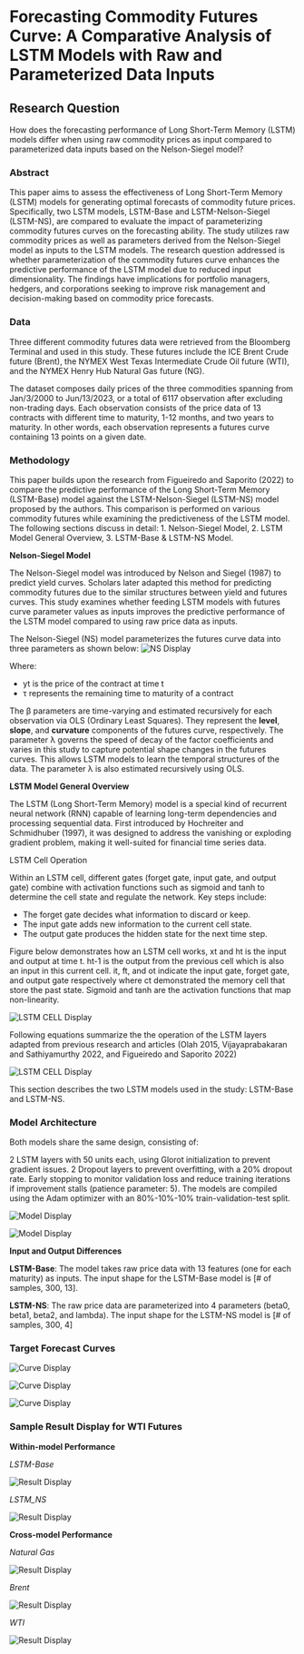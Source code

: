 # Forecasting Commodity Futures Curve: A Comparative Analysis of LSTM Models with Raw and Parameterized Data Inputs

## **Research Question** <br>

How does the forecasting performance of Long Short-Term Memory (LSTM) models differ when using raw commodity prices as input compared to parameterized data inputs based on the Nelson-Siegel model?

### **Abstract** <br> 

This paper aims to assess the effectiveness of Long Short-Term Memory (LSTM) models for generating optimal forecasts of commodity future prices. Specifically, two LSTM models, LSTM-Base and LSTM-Nelson-Siegel (LSTM-NS), are compared to evaluate the impact of parameterizing commodity futures curves on the forecasting ability. The study utilizes raw commodity prices as well as parameters derived from the Nelson-Siegel model as inputs to the LSTM models. The research question addressed is whether parameterization of the commodity futures curve enhances the predictive performance of the LSTM model due to reduced input dimensionality. The findings have implications for portfolio managers, hedgers, and corporations seeking to improve risk management and decision-making based on commodity price forecasts.

### **Data** <br>

Three different commodity futures data were retrieved from the Bloomberg Terminal and used in this study. These futures include the ICE Brent Crude future (Brent), the NYMEX West Texas Intermediate Crude Oil future (WTI), and the NYMEX Henry Hub Natural Gas future (NG).  

The dataset composes daily prices of the three commodities spanning from Jan/3/2000 to Jun/13/2023, or a total of 6117 observation after excluding non-trading days. Each observation consists of the price data of 13 contracts with different time to maturity, 1-12 months, and two years to maturity. In other words, each observation represents a futures curve containing 13 points on a given date.

### **Methodology** <br>

This paper builds upon the research from Figueiredo and Saporito (2022) to compare the predictive performance of the Long Short-Term Memory (LSTM-Base) model against the LSTM-Nelson-Siegel (LSTM-NS) model proposed by the authors. This comparison is performed on various commodity futures while examining the predictiveness of the LSTM model. The following sections discuss in detail: 1. Nelson-Siegel Model, 2. LSTM Model General Overview, 3. LSTM-Base & LSTM-NS Model.

**Nelson-Siegel Model**

The Nelson-Siegel model was introduced by Nelson and Siegel (1987) to predict yield curves. Scholars later adapted this method for predicting commodity futures due to the similar structures between yield and futures curves. This study examines whether feeding LSTM models with futures curve parameter values as inputs improves the predictive performance of the LSTM model compared to using raw price data as inputs.

The Nelson-Siegel (NS) model parameterizes the futures curve data into three parameters as shown below:
![NS Display](https://github.com/StevenYangts/Research-LSTM_CommFutCurve_Fcst/blob/main/NS_Formula.png)

Where: <br>

  * yt is the price of the contract at time t
  * τ represents the remaining time to maturity of a contract <br>

The β parameters are time-varying and estimated recursively for each observation via OLS (Ordinary Least Squares). They represent the **level**, **slope**, and **curvature** components of the futures curve, respectively. The parameter λ governs the speed of decay of the factor coefficients and varies in this study to capture potential shape changes in the futures curves. This allows LSTM models to learn the temporal structures of the data. The parameter λ is also estimated recursively using OLS.

**LSTM Model General Overview**<br>

The LSTM (Long Short-Term Memory) model is a special kind of recurrent neural network (RNN) capable of learning long-term dependencies and processing sequential data. First introduced by Hochreiter and Schmidhuber (1997), it was designed to address the vanishing or exploding gradient problem, making it well-suited for financial time series data.

LSTM Cell Operation <br>

Within an LSTM cell, different gates (forget gate, input gate, and output gate) combine with activation functions such as sigmoid and tanh to determine the cell state and regulate the network. Key steps include:

  * The forget gate decides what information to discard or keep.
  * The input gate adds new information to the current cell state.
  * The output gate produces the hidden state for the next time step.

 Figure below demonstrates how an LSTM cell works, xt and ht is the input and output at time t. ht-1 is the output from the previous cell which is also an input in this current cell. it, ft, and ot indicate the input gate, forget gate, and output gate respectively where ct demonstrated the memory cell that 
store the past state. Sigmoid and tanh are the activation functions that map non-linearity.<br>

![LSTM CELL Display](https://github.com/StevenYangts/Research-LSTM_CommFutCurve_Fcst/blob/main/LSTM_Cell.png)

Following equations summarize the the operation of the LSTM layers adapted from previous research and articles (Olah 2015, Vijayaprabakaran and Sathiyamurthy 2022, and Figueiredo and Saporito 2022)

![LSTM CELL Display](https://github.com/StevenYangts/Research-LSTM_CommFutCurve_Fcst/blob/main/Gate_act_fcts.png)

This section describes the two LSTM models used in the study: LSTM-Base and LSTM-NS.

### **Model Architecture** <br>

Both models share the same design, consisting of:<br>

2 LSTM layers with 50 units each, using Glorot initialization to prevent gradient issues.
2 Dropout layers to prevent overfitting, with a 20% dropout rate.
Early stopping to monitor validation loss and reduce training iterations if improvement stalls (patience parameter: 5).
The models are compiled using the Adam optimizer with an 80%-10%-10% train-validation-test split.

![Model Display](https://github.com/StevenYangts/Research-LSTM_CommFutCurve_Fcst/blob/main/Model_arch.png) <br>

![Model Display](https://github.com/StevenYangts/Research-LSTM_CommFutCurve_Fcst/blob/main/Model_arch_2.png) <br>


**Input and Output Differences**

**LSTM-Base**: The model takes raw price data with 13 features (one for each maturity) as inputs. The input shape for the LSTM-Base model is [# of samples, 300, 13]. <br>

**LSTM-NS**: The raw price data are parameterized into 4 parameters (beta0, beta1, beta2, and lambda). The input shape for the LSTM-NS model is [# of samples, 300, 4] <br>



### Target Forecast Curves 

![Curve Display](https://github.com/StevenYangts/Research-LSTM_CommFutCurve_Fcst/blob/main/NG_curve_ot.png) <br>

![Curve Display](https://github.com/StevenYangts/Research-LSTM_CommFutCurve_Fcst/blob/main/Brent_curve_ot.png) <br>

![Curve Display](https://github.com/StevenYangts/Research-LSTM_CommFutCurve_Fcst/blob/main/WTI_curve_ot.png) <br>


### **Sample Result Display for WTI Futures**

**Within-model Performance**

*LSTM-Base* <br>

![Result Display](https://github.com/StevenYangts/Research-LSTM_CommFutCurve_Fcst/blob/main/LSTM_Base_result.png)

*LSTM_NS* <br>

![Result Display](https://github.com/StevenYangts/Research-LSTM_CommFutCurve_Fcst/blob/main/LSTM_NS_result.png)


**Cross-model Performance**

*Natural Gas*<br>

![Result Display](https://github.com/StevenYangts/Research-LSTM_CommFutCurve_Fcst/blob/main/NG_result.png)

*Brent* <br>

![Result Display](https://github.com/StevenYangts/Research-LSTM_CommFutCurve_Fcst/blob/main/Brent_result.png)

*WTI*<br>

![Result Display](https://github.com/StevenYangts/Research-LSTM_CommFutCurve_Fcst/blob/main/WTI_result.png)

